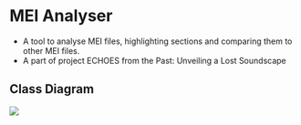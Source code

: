 # MEI Analyser

- A tool to analyse MEI files, highlighting sections and comparing them to other MEI files.
- A part of project ECHOES from the Past: Unveiling a Lost Soundscape

## Class Diagram
[![](https://mermaid.ink/img/pako:eNqNk0Fr4zAQhf_KICi0pQ3sVYSWsHtss22zp-LLRFYagTxy5FFJaPPfd2wntpN0mzUGyU9vpO8N1ocyIbdKK-Oxqn45fItYZASQu2gNu0Dw8JJRrQA0HphtvMe5t_DRqvWTyK2ShXXhtcv39u1J3Tcle9kskfhhE52pNFQcHb0d7dadn6kfmYLr29vdTBaG501tKjrILZwpbtyHwI30MxRlIEs8ZB-PcS5saPju7myiiwv44zwPOnoZynpEf9W72qj3lLwHFvtR6DbMAfRodL3n7iBbs5zY-hu9qOEXIcJslTBaoMBYH__vqLPnYVjZ7cmxWQJh3aFDYCgPVTH_NvyOA4lSMbcRgukzdYn67o4_JdUJhga7Zkt5te9DF810lXW0ySo5RnL4TarJcSofTNMIkJeXFioTpD29RdY1TBv6wS_9f-yTL9hP0o1GJ1Ua1iGqG1XYWKDL5WI2zJkSQOmz0jLN7QKT_CEqo61YMXGYbcgozTHZG5XKHNnurrLSC_SVqCXSawj9t80dh_i4u_z1sP0LwPFHVA?type=png)](https://mermaid.live/edit#pako:eNqNk0Fr4zAQhf_KICi0pQ3sVYSWsHtss22zp-LLRFYagTxy5FFJaPPfd2wntpN0mzUGyU9vpO8N1ocyIbdKK-Oxqn45fItYZASQu2gNu0Dw8JJRrQA0HphtvMe5t_DRqvWTyK2ShXXhtcv39u1J3Tcle9kskfhhE52pNFQcHb0d7dadn6kfmYLr29vdTBaG501tKjrILZwpbtyHwI30MxRlIEs8ZB-PcS5saPju7myiiwv44zwPOnoZynpEf9W72qj3lLwHFvtR6DbMAfRodL3n7iBbs5zY-hu9qOEXIcJslTBaoMBYH__vqLPnYVjZ7cmxWQJh3aFDYCgPVTH_NvyOA4lSMbcRgukzdYn67o4_JdUJhga7Zkt5te9DF810lXW0ySo5RnL4TarJcSofTNMIkJeXFioTpD29RdY1TBv6wS_9f-yTL9hP0o1GJ1Ua1iGqG1XYWKDL5WI2zJkSQOmz0jLN7QKT_CEqo61YMXGYbcgozTHZG5XKHNnurrLSC_SVqCXSawj9t80dh_i4u_z1sP0LwPFHVA)